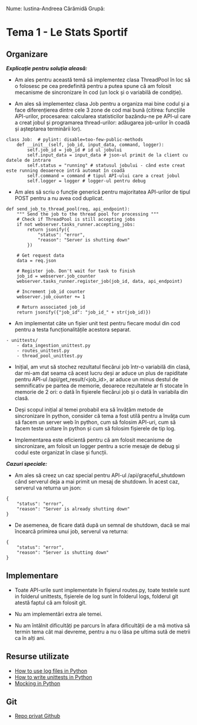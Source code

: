 Nume: Iustina-Andreea Cărămidă
Grupă:

# Tema 1 - Le Stats Sportif

Organizare
-
***Explicație pentru soluția aleasă:*** 

* Am ales pentru această temă să implementez clasa ThreadPool în loc să o folosesc pe cea predefinită pentru a putea spune că am folosit mecanisme de sincronizare în cod (un lock și o variabilă de condiție).

* Am ales să implementez clasa Job pentru a organiza mai bine codul și a face diferențierea dintre cele 3 zone de cod mai bună (citirea: funcțiile API-urilor, procesarea: calcularea statisticilor bazăndu-ne pe API-ul care a creat jobul și programarea thread-urilor: adăugarea job-urilor în coadă și așteptarea terminării lor).
```
class Job:  # pylint: disable=too-few-public-methods
    def __init__(self, job_id, input_data, command, logger):
        self.job_id = job_id # id ul jobului
        self.input_data = input_data # json-ul primit de la client cu datele de intrare
        self.status = "running" # statusul jobului - când este creat este running deoaerece intră automat în coadă
        self.command = command # tipul API-ului care a creat jobul
        self.logger = logger # logger-ul pentru debug
```

* Am ales să scriu o funcție generică pentru majoritatea API-urilor de tipul POST pentru a nu avea cod duplicat.

```
def send_job_to_thread_pool(req, api_endpoint):
    """ Send the job to the thread pool for processing """
    # Check if ThreadPool is still accepting jobs
    if not webserver.tasks_runner.accepting_jobs:
        return jsonify({
            "status": "error",
            "reason": "Server is shutting down"
        })

    # Get request data
    data = req.json

    # Register job. Don't wait for task to finish
    job_id = webserver.job_counter
    webserver.tasks_runner.register_job(job_id, data, api_endpoint)

    # Increment job_id counter
    webserver.job_counter += 1

    # Return associated job_id
    return jsonify({"job_id": "job_id_" + str(job_id)})
```

* Am implementat câte un fișier unit test pentru fiecare modul din cod pentru a testa funcționalitățile acestora separat.
```
- unittests/
	- data_ingestion_unittest.py
	- routes_unittest.py
	- thread_pool_unittest.py
```

* Inițial, am vrut să stochez rezultatul fiecărui job într-o variabilă din clasă, dar mi-am dat seama că acest lucru deși ar aduce un plus de rapiditate pentru API-ul /api/get_result/<job_id>, ar aduce un minus destul de semnificativ pe partea de memorie, deoarece rezultatele ar fi stocate în memorie de 2 ori: o dată în fișierele fiecărui job și o dată în variabila din clasă.

* Deși scopul inițial al temei probabil era să învățăm metode de sincronizare în python, consider că tema a fost utilă pentru a învăța cum să facem un server web în python, cum să folosim API-uri, cum să facem teste unitare în python și cum să folosim fișierele de tip log.

* Implementarea este eficientă pentru că am folosit mecanisme de sincronizare, am folosit un logger pentru a scrie mesaje de debug și codul este organizat în clase și funcții.


***Cazuri speciale:***
* Am ales să creez un caz special pentru API-ul /api/graceful_shutdown când serverul deja a mai primit un mesaj de shutdown. În acest caz, serverul va returna un json:
```
{
	"status": "error",
	"reason": "Server is already shutting down"
}
```

* De asemenea, de ficare dată după un semnal de shutdown, dacă se mai încearcă primirea unui job, serverul va returna:
```
{
	"status": "error",
	"reason": "Server is shutting down"
}
```


Implementare
-

* Toate API-urile sunt implementate în fișierul routes.py, toate testele sunt in folderul unittests, fișierele de log sunt în folderul logs, folderul git atestă faptul că am folosit git.

* Nu am implementări extra ale temei.

* Nu am întâlnit dificultăți pe parcurs în afara dificultății de a mă motiva să termin tema cât mai devreme, pentru a nu o lăsa pe ultima sută de metrii ca în alți ani.


Resurse utilizate
-

* [How to use log files in Python](https://docs.python.org/3/howto/logging.html)
* [How to write unittests in Python](https://docs.python.org/3/library/unittest.html)
* [Mocking in Python](https://www.fugue.co/blog/2016-02-11-python-mocking-101)

Git
-
* [Repo privat Github](git@github.com:iuniod/Le-Stats-Sportif.git)
